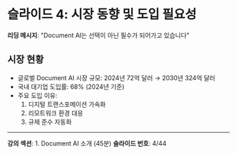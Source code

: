 # 슬라이드 4: 시장 동향 및 도입 필요성

**리딩 메시지**: "Document AI는 선택이 아닌 필수가 되어가고 있습니다"

## 시장 현황

- 글로벌 Document AI 시장 규모: 2024년 72억 달러 → 2030년 324억 달러
- 국내 대기업 도입률: 68% (2024년 기준)
- 주요 도입 이유: 
  1. 디지털 트랜스포메이션 가속화
  2. 리모트워크 환경 대응
  3. 규제 준수 자동화

---

**강의 섹션**: 1. Document AI 소개 (45분)
**슬라이드 번호**: 4/44

